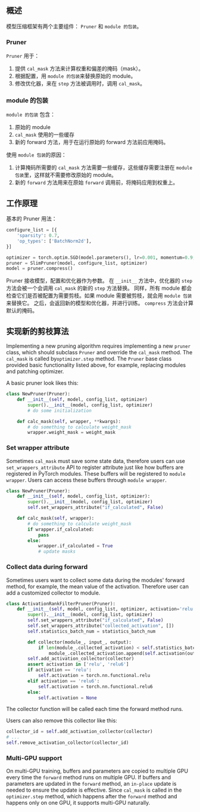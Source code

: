 ## 概述
模型压缩框架有两个主要组件： `Pruner` 和 `module 的包装`。

### Pruner
`Pruner` 用于：
1. 提供 `cal_mask` 方法来计算权重和偏差的掩码（mask）。
2. 根据配置，用 `module 的包装`来替换原始的 module。
3. 修改优化器，来在 `step` 方法被调用时，调用 `cal_mask`。

### module 的包装
`module 的包装` 包含：
1. 原始的 module
2. `cal_mask` 使用的一些缓存
3. 新的 forward 方法，用于在运行原始的 forward 方法前应用掩码。

使用 `module 包装`的原因：
1. 计算掩码所需要的 `cal_mask` 方法需要一些缓存，这些缓存需要注册在 `module 包装`里，这样就不需要修改原始的 module。
2. 新的 `forward` 方法用来在原始 `forward` 调用前，将掩码应用到权重上。

## 工作原理
基本的 Pruner 用法：
```python
configure_list = [{
    'sparsity': 0.7,
    'op_types': ['BatchNorm2d'],
}]

optimizer = torch.optim.SGD(model.parameters(), lr=0.001, momentum=0.9, weight_decay=1e-4)
pruner = SlimPruner(model, configure_list, optimizer)
model = pruner.compress()
```

Pruner 接收模型，配置和优化器作为参数。 在 `__init__` 方法中，优化器的 `step` 方法会被一个会调用 `cal_mask` 的新的 `step` 方法替换。 同样，所有 module 都会检查它们是否被配置为需要剪枝。如果 module 需要被剪枝，就会用 `module 包装`来替换它。 之后，会返回新的模型和优化器，并进行训练。 `compress` 方法会计算默认的掩码。

## 实现新的剪枝算法
Implementing a new pruning algorithm requires implementing a new `pruner` class, which should subclass `Pruner` and override the `cal_mask` method. The `cal_mask` is called by`optimizer.step` method. The `Pruner` base class provided basic functionality listed above, for example, replacing modules and patching optimizer.

A basic pruner look likes this:
```python
class NewPruner(Pruner):
    def __init__(self, model, config_list, optimizer)
        super().__init__(model, config_list, optimizer)
        # do some initialization

    def calc_mask(self, wrapper, **kwargs):
        # do something to calculate weight_mask
        wrapper.weight_mask = weight_mask
```
### Set wrapper attribute
Sometimes `cal_mask` must save some state data, therefore users can use `set_wrappers_attribute` API to register attribute just like how buffers are registered in PyTorch modules. These buffers will be registered to `module wrapper`. Users can access these buffers through `module wrapper`.

```python
class NewPruner(Pruner):
    def __init__(self, model, config_list, optimizer):
        super().__init__(model, config_list, optimizer)
        self.set_wrappers_attribute("if_calculated", False)

    def calc_mask(self, wrapper):
        # do something to calculate weight_mask
        if wrapper.if_calculated:
            pass
        else:
            wrapper.if_calculated = True
            # update masks
```

### Collect data during forward
Sometimes users want to collect some data during the modules' forward method, for example, the mean value of the activation. Therefore user can add a customized collector to module.

```python
class ActivationRankFilterPruner(Pruner):
    def __init__(self, model, config_list, optimizer, activation='relu', statistics_batch_num=1):
        super().__init__(model, config_list, optimizer)
        self.set_wrappers_attribute("if_calculated", False)
        self.set_wrappers_attribute("collected_activation", [])
        self.statistics_batch_num = statistics_batch_num

        def collector(module_, input_, output):
            if len(module_.collected_activation) < self.statistics_batch_num:
                module_.collected_activation.append(self.activation(output.detach().cpu()))
        self.add_activation_collector(collector)
        assert activation in ['relu', 'relu6']
        if activation == 'relu':
            self.activation = torch.nn.functional.relu
        elif activation == 'relu6':
            self.activation = torch.nn.functional.relu6
        else:
            self.activation = None
```
The collector function will be called each time the forward method runs.

Users can also remove this collector like this:
```python
collector_id = self.add_activation_collector(collector)
# ...
self.remove_activation_collector(collector_id)
```

### Multi-GPU support
On multi-GPU training, buffers and parameters are copied to multiple GPU every time the `forward` method runs on multiple GPU. If buffers and parameters are updated in the `forward` method, an `in-place` update is needed to ensure the update is effective. Since `cal_mask` is called in the `optimizer.step` method, which happens after the `forward` method and happens only on one GPU, it supports multi-GPU naturally.